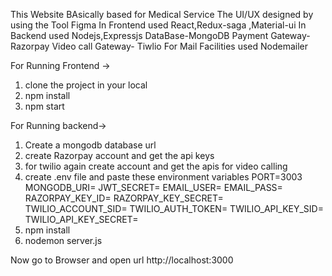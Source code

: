 This Website BAsically based for Medical Service
The UI/UX designed by using the Tool Figma
In Frontend used React,Redux-saga ,Material-ui
In Backend used Nodejs,Expressjs
DataBase-MongoDB
Payment Gateway-Razorpay
Video call Gateway- Tiwlio
For Mail Facilities used Nodemailer

For Running Frontend ->
1) clone the project in your local 
2) npm install
3) npm start

For Running backend->
1) Create a mongodb database url 
2) create Razorpay account and get the api keys
3) for twilio again create account and get the apis for video calling
4) create .env file and paste these environment variables 
    PORT=3003
    MONGODB_URI=
    JWT_SECRET=
    EMAIL_USER=
    EMAIL_PASS=
    RAZORPAY_KEY_ID=
    RAZORPAY_KEY_SECRET=
    TWILIO_ACCOUNT_SID=
    TWILIO_AUTH_TOKEN=
    TWILIO_API_KEY_SID=
    TWILIO_API_KEY_SECRET=
5) npm install
6) nodemon server.js

Now go to Browser and open url http://localhost:3000
